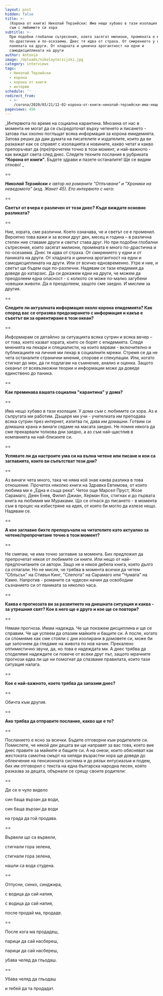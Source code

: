```yaml
---
layout: post
hidden: false
title: >-
  (Корона от книги) Николай Терзийски: Има нещо хубаво в тази изолация - у дома
  съм с любимите си хора
subtitle: >-
  При подобни глобални сътресения, които засягат милиони, промяната е много
  по-драстична и по-осезаема. Днес тя идва от страха. От смирението у едни и от
  паниката на други. От хладната и цинична арогантност на едни и
  самодисциплината на други
author: Antonia
image: /Uploads/nikolayterzijski.jpg
category: interviews
tags:
  - Николай Терзийски
  - корона
  - корона от книги
  - интервю
schedule: ''
redirect_from:
  - >-
    /corona/2020/03/21/12-02-корона-от-книги-николай-терзийски-има-нещо-хубаво-в-тази-изолация-у-дома-съм-с-любимите-си-хора.html
pageviews: 456
---
```

_Интервюта по време на социална карантина. Мнозина от нас в момента не могат да се съсредоточат върху четенето и писането - затова пък охолно поглъщат всяка информация за корона емидемията. Затова реших да дам думата на писателите и издателите, които да ви разкажат как се справят с изолацията и новините, какво четат и какво препоръчват да (пре)прочетем точно в този момент, и най-важното - как виждат света след днес. Следете техните послания в рубриката **“Корона от книги”**. Бъдете здрави и пазете останалите! Ще се видим отново! _

\==

_**Николай Терзийски** е автор на романите "Отлъчване" и "Хроники на неведомото" (изд. Жанет 45). Ето интервюто с него:_

\==

**Светът от вчера е различен от този днес? Къде виждате основно разликата?**

\==

Ние, хората, сме различни. Което означава, че и светът се е променил. Вероятно това важи и за всеки друг ден, месец и година – в различна степен ние ставаме други и светът става друг. Но при подобни глобални сътресения, които засягат милиони, промяната е много по-драстична и по-осезаема. Днес тя идва от страха. От смирението у едни и от паниката на други. От хладната и цинична арогантност на едни и самодисциплината на други. Или от всичко едновременно. Утре и ние, и светът ще бъдем още по-различни. Надявам се тази епидемия да доведе до катарзис. Да си докажем едни на други, че можем да преодолеем една опасност - с колкото се може по-малко загубени човешки животи. Да я преодолеем, защото сме заедно. И мислим за другия.

\==

**Следите ли актуалната информация около корона епидемията? Как според вас се отразява предозирането с информация и какъв е съветът ви за ориентиране в този океан?**

\==

Информирам се детайлно за ситуацията всяка сутрин и всяка вечер – от това, което казват хората, които се борят с епидемията. Следя мненията на лекари и специалисти, на които вярвам - включително и публикациите на личния ми лекар в социалните мрежи. Стремя се да не чета останалите странични мнения, спорове и спекулации. Или, когато стигнат до мен, да ги подлагам на съмнение, анализ и оценка. Защото океанът от всевъзможни теории и информации може да доведе единствено до паника.

\==

**Как преминава вашата социална "карантина" у дома?**

\==

Има нещо хубаво в тази изолация. У дома съм с любимите си хора. Аз и съпругата ми работим. Дъщеря ми учи - учителката им преподава всяка сутрин през интернет, изпитва ги, дава им домашни. Готвим си домашна храна и винаги сядаме на масата заедно. Не помня някога да сме прекарвали толкова дни заедно, а аз съм най-щастлив в компанията на най-близките си.

\==

**Успявате ли да настроите ума си на вълна четене или писане и кои са заглавията, които ви съпътстват тези дни?**

\==

Аз винаги чета много, така че няма кой знае каква разлика в това отношение. Прочетох няколко книги на Здравка Евтимова, от които любима ми е „Една и съща река“. Четох още Марсел Пруст, Жозе Сарамаго, Деян Енев, Филип Джиан, Херман Кох, стигнах и до първата книга на любимия ми Мураками. Що се отнася до писането - в момента съм в процес на избистряне на идея, от която би могло да излезе нещо. Надявам се.

\==

**А кое заглавие бихте препоръчали на читателите като актуално за четене/препрочитане точно в този момент?**

\==

Не смятам, че има точно заглавие за момента. Бих предложил да препрочетат някоя от любимите си книги. Или нещо от най-предпочитаните си автори. Защо не и някоя дебела книга, която дълго са отлагали. Но не мисля, че трябва в момента всички да четем "Сблъсък" на Стивън Кинг, "Слепота" на Сарамаго или "Чумата" на Камю. Напротив - романите са чудесен начин да освободим съзнанието си от паниката за няколко часа.

\==

**Каква е прогнозата ви за развитието на днешната ситуация и каква - за утрешния свят? Кое в него ще е друго и кое ще се повтори?**

\==

Нямам прогноза. Имам надежда. Че ще покажем дисциплина и ще се справим. Че ще успеем да опазим майките и бащите си. А после, когато си спомняме как сме стояли с дни изолирани в домовете си, може би ще започнем да гледаме на живота по нов начин. Прекалено оптимистично звучи, да, но това е надеждата ми. А днес трябва да споделяме надеждите си повече от всеки друг път, защото мрачните прогнози едва ли ще ни помогнат да спазваме правилата, които тази ситуация налага.

\==

**Кое е най-важното, което трябва да запазим днес?**

\==

Обичта към другия. 

\==

**Ако трябва да отправите послание, какво ще е то?**

\==

Посланието е ясно за всички. Бъдете отговорни към родителите си. Помислете, че някой ден децата ви ще направят за вас това, което вие днес правите за майките и бащите си. А на онези, които обясняват как жестоката самотна смърт на хиляди възрастни хора ще доведе до облекчение на пенсионната система и до рязък ентусиазъм и подем, бих им отговорил с текста на една българска народна песен, която разказва за децата, обърнали се срещу своите родители:

\==

Де се е чуло видело

син баща вързан да води,

син баща вързан да води

на града да гой продава.

\==

Вървели що са вървели,

стигнали гора зелена,

стигнали гора зелена,

нашли са вода студена.

\==

Отпусни, синко, синджира,

с водица да сай напия,

с водица да сай напия,

после продай ма, продаде.

\==

После кога ма продадеш,

парици да сай насбереш,

парици да сай насбереш,

убава челяд да гльодаш.

\==

Убава челяд да гльодаш

и тебей да та продадат.
